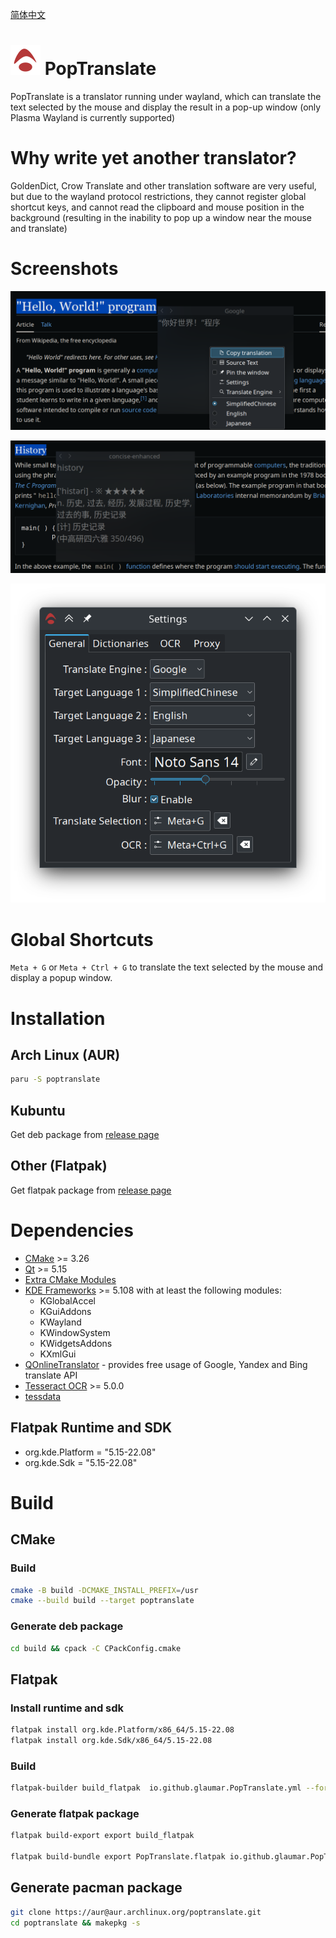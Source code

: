 [简体中文](./README.zh-CN.md)

# ![](./data/io.github.glaumar.PopTranslate.png) PopTranslate
PopTranslate is a translator running under wayland, which can translate the text selected by the mouse and display the result in a pop-up window (only Plasma Wayland is currently supported)

# Why write yet another translator?
GoldenDict, Crow Translate and other translation software are very useful, but due to the wayland protocol restrictions, they cannot register global shortcut keys, and cannot read the clipboard and mouse position in the background (resulting in the inability to pop up a window near the mouse and translate)
# Screenshots

![](./screeshots/Screenshot1.png)

![](./screeshots/Screenshot2.png)

![](./screeshots/Screenshot3.png)

# Global Shortcuts
`Meta + G` or `Meta + Ctrl + G` to translate the text selected by the mouse and display a popup window.

# Installation
## Arch Linux (AUR)
```bash
paru -S poptranslate
```

## Kubuntu
Get deb package from [release page](https://github.com/glaumar/PopTranslate/releases)

## Other (Flatpak)
Get flatpak package from [release page](https://github.com/glaumar/PopTranslate/releases)

# Dependencies
- [CMake](https://cmake.org/) >= 3.26
- [Qt](https://www.qt.io/) >= 5.15
- [Extra CMake Modules](https://github.com/KDE/extra-cmake-modules)
- [KDE Frameworks](https://api.kde.org/frameworks/index.html) >= 5.108 with at least the following modules:
    - KGlobalAccel
    - KGuiAddons
    - KWayland
    - KWindowSystem
    - KWidgetsAddons
    - KXmlGui
- [QOnlineTranslator](https://github.com/crow-translate/QOnlineTranslator) - provides free usage of Google, Yandex and Bing translate API
- [Tesseract OCR](https://github.com/tesseract-ocr/tesseract) >= 5.0.0
- [tessdata](https://github.com/tesseract-ocr/tessdata) 


## Flatpak Runtime and SDK
- org.kde.Platform = "5.15-22.08"
- org.kde.Sdk = "5.15-22.08"

# Build

## CMake
### Build
```bash
cmake -B build -DCMAKE_INSTALL_PREFIX=/usr
cmake --build build --target poptranslate
```

### Generate deb package
```bash
cd build && cpack -C CPackConfig.cmake
```

## Flatpak

### Install runtime and sdk
```bash
flatpak install org.kde.Platform/x86_64/5.15-22.08
flatpak install org.kde.Sdk/x86_64/5.15-22.08
```

### Build 
```bash
flatpak-builder build_flatpak  io.github.glaumar.PopTranslate.yml --force-clean
```

### Generate flatpak package
```bash
flatpak build-export export build_flatpak

flatpak build-bundle export PopTranslate.flatpak io.github.glaumar.PopTranslate --runtime-repo=https://flathub.org/repo/flathub.flatpakrepo
```

## Generate pacman package
```bash
git clone https://aur@aur.archlinux.org/poptranslate.git 
cd poptranslate && makepkg -s
```